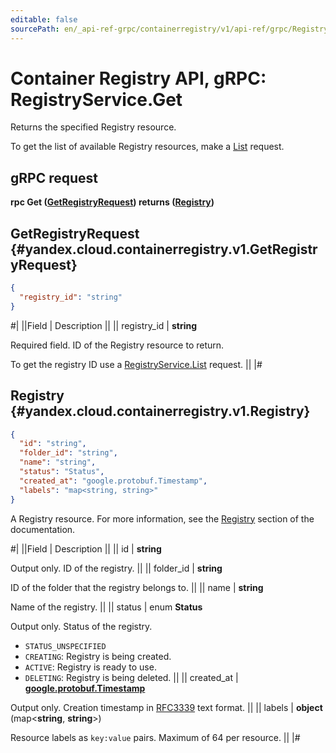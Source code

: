 ```yaml
---
editable: false
sourcePath: en/_api-ref-grpc/containerregistry/v1/api-ref/grpc/Registry/get.md
---
```


# Container Registry API, gRPC: RegistryService.Get

Returns the specified Registry resource.

To get the list of available Registry resources, make a [List](/docs/container-registry/api-ref/grpc/Registry/list#List) request.

## gRPC request

**rpc Get ([GetRegistryRequest](#yandex.cloud.containerregistry.v1.GetRegistryRequest)) returns ([Registry](#yandex.cloud.containerregistry.v1.Registry))**

## GetRegistryRequest {#yandex.cloud.containerregistry.v1.GetRegistryRequest}

```json
{
  "registry_id": "string"
}
```

#|
||Field | Description ||
|| registry_id | **string**

Required field. ID of the Registry resource to return.

To get the registry ID use a [RegistryService.List](/docs/container-registry/api-ref/grpc/Registry/list#List) request. ||
|#

## Registry {#yandex.cloud.containerregistry.v1.Registry}

```json
{
  "id": "string",
  "folder_id": "string",
  "name": "string",
  "status": "Status",
  "created_at": "google.protobuf.Timestamp",
  "labels": "map<string, string>"
}
```

A Registry resource. For more information, see the [Registry](/docs/container-registry/concepts/registry) section of the documentation.

#|
||Field | Description ||
|| id | **string**

Output only. ID of the registry. ||
|| folder_id | **string**

ID of the folder that the registry belongs to. ||
|| name | **string**

Name of the registry. ||
|| status | enum **Status**

Output only. Status of the registry.

- `STATUS_UNSPECIFIED`
- `CREATING`: Registry is being created.
- `ACTIVE`: Registry is ready to use.
- `DELETING`: Registry is being deleted. ||
|| created_at | **[google.protobuf.Timestamp](https://developers.google.com/protocol-buffers/docs/reference/google.protobuf#timestamp)**

Output only. Creation timestamp in [RFC3339](https://www.ietf.org/rfc/rfc3339.txt) text format. ||
|| labels | **object** (map<**string**, **string**>)

Resource labels as `key:value` pairs. Maximum of 64 per resource. ||
|#
